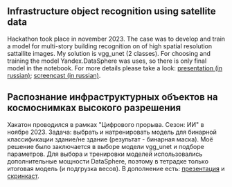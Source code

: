 ## Infrastructure object recognition using satellite data
Hackathon took place in november 2023. 
The case was to develop and train a model for multi-story building recognition on of high spatial resolution sattallite images.
My solution is vgg_unet (2 classes). For choosing and training the model Yandex.DataSphere was uses, so there is only final model in the notebook.
For more details please take a look: [presentation (in russian)](https://disk.yandex.ru/i/6wP6BJ7EhbrG9Q); [screencast (in russian)](https://disk.yandex.ru/i/etSjWWC5p1CKJA).

## Распознание инфраструктурных объектов на космоснимках высокого разрешения
Хакатон проводился в рамках "Цифрового прорыва. Сезон: ИИ" в ноябре 2023.
Задача: выбрать и натренировать модель для бинарной классификации здание/не здание (результат - бинарная маска).
Моё решение было заключается в выборе модели vgg_unet и подборе параметров. Для выбора и тренировки моделей использовались дополнительные мощности DataSphere, поэтому в тетрадке только итоговая модель (и подгрузка весов).
В дополнение есть: [презентация](https://disk.yandex.ru/i/6wP6BJ7EhbrG9Q) и [скринкаст](https://disk.yandex.ru/i/etSjWWC5p1CKJA). 
